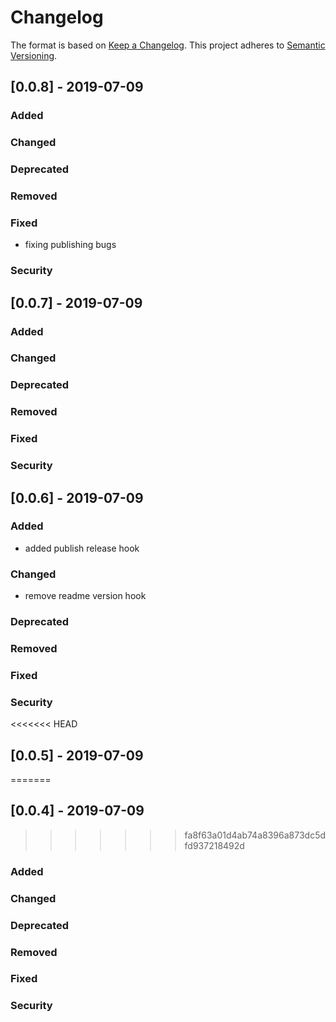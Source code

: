 # Changelog
The format is based on [Keep a Changelog](https://keepachangelog.com/en/1.0.0/).
This project adheres to [Semantic Versioning](https://semver.org/spec/v2.0.0.html).

## [0.0.8] - 2019-07-09

### Added

### Changed

### Deprecated

### Removed

### Fixed

- fixing publishing bugs

### Security

## [0.0.7] - 2019-07-09

### Added

### Changed

### Deprecated

### Removed

### Fixed

### Security

## [0.0.6] - 2019-07-09

### Added

- added publish release hook

### Changed

- remove readme version hook

### Deprecated

### Removed

### Fixed

### Security

<<<<<<< HEAD
## [0.0.5] - 2019-07-09
=======
## [0.0.4] - 2019-07-09
>>>>>>> fa8f63a01d4ab74a8396a873dc5dfd937218492d

### Added

### Changed

### Deprecated

### Removed

### Fixed

### Security

